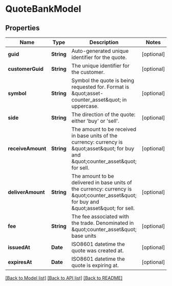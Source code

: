 # QuoteBankModel

## Properties
Name | Type | Description | Notes
------------ | ------------- | ------------- | -------------
**guid** | **String** | Auto-generated unique identifier for the quote. | [optional] 
**customerGuid** | **String** | The unique identifier for the customer. | [optional] 
**symbol** | **String** | Symbol the quote is being requested for. Format is \&quot;asset-counter_asset\&quot; in uppercase. | [optional] 
**side** | **String** | The direction of the quote: either &#39;buy&#39; or &#39;sell&#39;. | [optional] 
**receiveAmount** | **String** | The amount to be received in base units of the currency: currency is \&quot;asset\&quot; for buy and \&quot;counter_asset\&quot; for sell. | [optional] 
**deliverAmount** | **String** | The amount to be delivered in base units of the currency: currency is \&quot;counter_asset\&quot; for buy and \&quot;asset\&quot; for sell. | [optional] 
**fee** | **String** | The fee associated with the trade. Denominated in \&quot;counter_asset\&quot; base units | [optional] 
**issuedAt** | **Date** | ISO8601 datetime the quote was created at. | [optional] 
**expiresAt** | **Date** | ISO8601 datetime the quote is expiring at. | [optional] 

[[Back to Model list]](../README.md#documentation-for-models) [[Back to API list]](../README.md#documentation-for-api-endpoints) [[Back to README]](../README.md)


